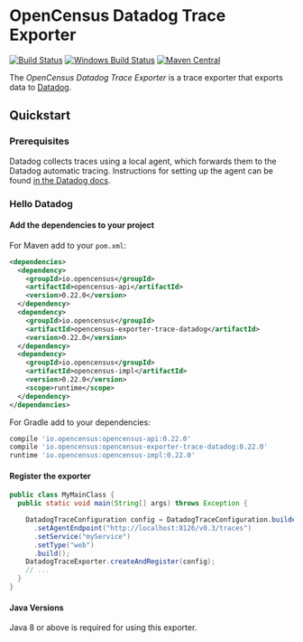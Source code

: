 # OpenCensus Datadog Trace Exporter
[![Build Status][travis-image]][travis-url]
[![Windows Build Status][appveyor-image]][appveyor-url]
[![Maven Central][maven-image]][maven-url]

The *OpenCensus Datadog Trace Exporter* is a trace exporter that exports data to [Datadog](https://www.datadoghq.com/).

## Quickstart

### Prerequisites

Datadog collects traces using a local agent, which forwards them to the Datadog automatic tracing. Instructions for setting up the agent can be found [in the Datadog docs](https://docs.datadoghq.com/agent/?tab=agentv6).

### Hello Datadog

#### Add the dependencies to your project

For Maven add to your `pom.xml`:
```xml
<dependencies>
  <dependency>
    <groupId>io.opencensus</groupId>
    <artifactId>opencensus-api</artifactId>
    <version>0.22.0</version>
  </dependency>
  <dependency>
    <groupId>io.opencensus</groupId>
    <artifactId>opencensus-exporter-trace-datadog</artifactId>
    <version>0.22.0</version>
  </dependency>
  <dependency>
    <groupId>io.opencensus</groupId>
    <artifactId>opencensus-impl</artifactId>
    <version>0.22.0</version>
    <scope>runtime</scope>
  </dependency>
</dependencies>
```

For Gradle add to your dependencies:
```groovy
compile 'io.opencensus:opencensus-api:0.22.0'
compile 'io.opencensus:opencensus-exporter-trace-datadog:0.22.0'
runtime 'io.opencensus:opencensus-impl:0.22.0'
```

#### Register the exporter

```java
public class MyMainClass {
  public static void main(String[] args) throws Exception {

    DatadogTraceConfiguration config = DatadogTraceConfiguration.builder()
      .setAgentEndpoint("http://localhost:8126/v0.3/traces")
      .setService("myService")
      .setType("web")
      .build();
    DatadogTraceExporter.createAndRegister(config);
    // ...
  }
}
```

#### Java Versions

Java 8 or above is required for using this exporter.

[travis-image]: https://travis-ci.org/census-instrumentation/opencensus-java.svg?branch=master
[travis-url]: https://travis-ci.org/census-instrumentation/opencensus-java
[appveyor-image]: https://ci.appveyor.com/api/projects/status/hxthmpkxar4jq4be/branch/master?svg=true
[appveyor-url]: https://ci.appveyor.com/project/opencensusjavateam/opencensus-java/branch/master
[maven-image]: https://maven-badges.herokuapp.com/maven-central/io.opencensus/opencensus-exporter-trace-datadog/badge.svg
[maven-url]: https://maven-badges.herokuapp.com/maven-central/io.opencensus/opencensus-exporter-trace-datadog
